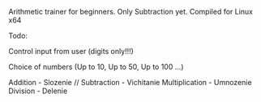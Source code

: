 Arithmetic trainer for beginners.
Only Subtraction yet.
Compiled for Linux x64

Todo: 

Control input from user (digits only!!!)

Choice of numbers  (Up to 10, Up to 50, Up to 100 ...)

Addition - Slozenie
// Subtraction - Vichitanie
Multiplication - Umnozenie    
Division - Delenie
 
